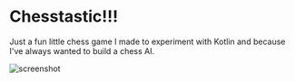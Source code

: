 # Chesstastic!!!

Just a fun little chess game I made to experiment with Kotlin and because I've always wanted to build a chess AI. 

![screenshot](https://lh3.googleusercontent.com/mC_XMxN9BvcLYTqJvzSwRxSLGy2IfKIUvi7NeETXFetPLYe0SWrnTqQpT1VR-COr-havM-Vp3YAvffe-iQ6Cruu62_KOKvwR8Whu=w2880-h1498-rw)
